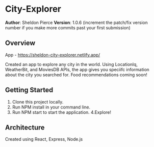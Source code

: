 # City-Explorer

**Author**: Sheldon Pierce
**Version**: 1.0.6 (increment the patch/fix version number if you make more commits past your first submission)

## Overview
<!-- Provide a high level overview of what this application is and why you are building it, beyond the fact that it's an assignment for this class. (i.e. What's your problem domain?) -->
App - https://sheldon-city-explorer.netlify.app/

Created an app to explore any city in the world. Using LocationIq, WeatherBit, and MoviesDB APIs, the app gives you speciifc information about the city you searched for. Food recommendations coming soon!

## Getting Started
<!-- What are the steps that a user must take in order to build this app on their own machine and get it running? -->
1. Clone this project locally.
2. Run NPM install in your command line.
3. Run NPM start to start the application.
4.Explore!

## Architecture
<!-- Provide a detailed description of the application design. What technologies (languages, libraries, etc) you're using, and any other relevant design information. -->
Created using React, Express, Node.js
